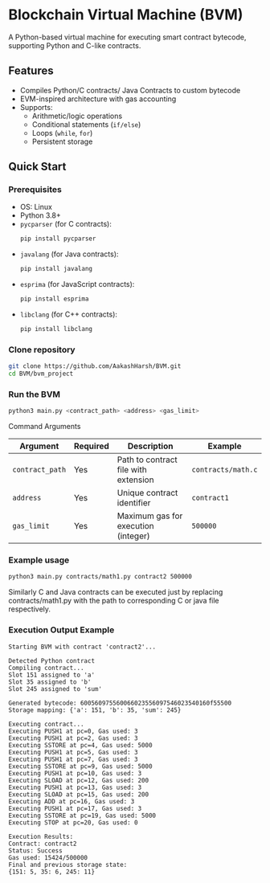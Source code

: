 # Blockchain Virtual Machine (BVM)

A Python-based virtual machine for executing smart contract bytecode, supporting Python and C-like contracts.

## Features
- Compiles Python/C contracts/ Java Contracts to custom bytecode
- EVM-inspired architecture with gas accounting
- Supports:
  - Arithmetic/logic operations
  - Conditional statements (`if/else`)
  - Loops (`while`, `for`)
  - Persistent storage

## Quick Start

### Prerequisites
- OS: Linux
- Python 3.8+
- `pycparser` (for C contracts):  
  ```bash
  pip install pycparser
- `javalang` (for Java contracts):  
  ```bash
  pip install javalang
- `esprima` (for JavaScript contracts):  
  ```bash
  pip install esprima
- `libclang` (for C++ contracts):  
  ```bash
  pip install libclang

### Clone repository
```bash
git clone https://github.com/AakashHarsh/BVM.git
cd BVM/bvm_project
```

### Run the BVM
```bash
python3 main.py <contract_path> <address> <gas_limit>
```
Command Arguments

| Argument        | Required | Description                          | Example           |
|----------------|----------|--------------------------------------|-------------------|
| `contract_path` | Yes      | Path to contract file with extension | `contracts/math.c` |
| `address`       | Yes      | Unique contract identifier           | `contract1`        |
| `gas_limit`     | Yes      | Maximum gas for execution (integer)  | `500000`           |

### Example usage
```bash
python3 main.py contracts/math1.py contract2 500000
```
Similarly C and Java contracts can be executed just by replacing contracts/math1.py with the path to corresponding C or java file respectively.

### Execution Output Example

```text
Starting BVM with contract 'contract2'...

Detected Python contract
Compiling contract...
Slot 151 assigned to 'a'
Slot 35 assigned to 'b'
Slot 245 assigned to 'sum'

Generated bytecode: 600560975560066023556097546023540160f55500
Storage mapping: {'a': 151, 'b': 35, 'sum': 245}

Executing contract...
Executing PUSH1 at pc=0, Gas used: 3
Executing PUSH1 at pc=2, Gas used: 3
Executing SSTORE at pc=4, Gas used: 5000
Executing PUSH1 at pc=5, Gas used: 3
Executing PUSH1 at pc=7, Gas used: 3
Executing SSTORE at pc=9, Gas used: 5000
Executing PUSH1 at pc=10, Gas used: 3
Executing SLOAD at pc=12, Gas used: 200
Executing PUSH1 at pc=13, Gas used: 3
Executing SLOAD at pc=15, Gas used: 200
Executing ADD at pc=16, Gas used: 3
Executing PUSH1 at pc=17, Gas used: 3
Executing SSTORE at pc=19, Gas used: 5000
Executing STOP at pc=20, Gas used: 0

Execution Results:
Contract: contract2
Status: Success
Gas used: 15424/500000
Final and previous storage state: 
{151: 5, 35: 6, 245: 11}
